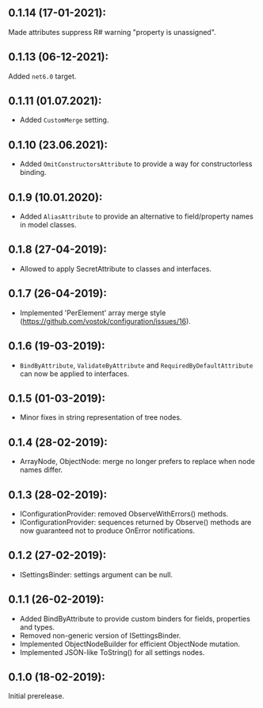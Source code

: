 ## 0.1.14 (17-01-2021):

Made attributes suppress R# warning "property is unassigned".


## 0.1.13 (06-12-2021):

Added `net6.0` target.

## 0.1.11 (01.07.2021):

* Added `CustomMerge` setting.



## 0.1.10 (23.06.2021):

* Added `OmitConstructorsAttribute` to provide a way for constructorless binding.

## 0.1.9 (10.01.2020):

* Added `AliasAttribute` to provide an alternative to field/property names in model classes.

## 0.1.8 (27-04-2019): 

* Allowed to apply SecretAttribute to classes and interfaces.

## 0.1.7 (26-04-2019): 

* Implemented 'PerElement' array merge style (https://github.com/vostok/configuration/issues/16).

## 0.1.6 (19-03-2019): 

* `BindByAttribute`, `ValidateByAttribute` and `RequiredByDefaultAttribute` can now be applied to interfaces.

## 0.1.5 (01-03-2019): 

* Minor fixes in string representation of tree nodes.

## 0.1.4 (28-02-2019): 

* ArrayNode, ObjectNode: merge no longer prefers to replace when node names differ.

## 0.1.3 (28-02-2019): 

* IConfigurationProvider: removed ObserveWithErrors() methods.
* IConfigurationProvider: sequences returned by Observe() methods are now guaranteed not to produce OnError notifications.

## 0.1.2 (27-02-2019): 

* ISettingsBinder: settings argument can be null.

## 0.1.1 (26-02-2019): 

* Added BindByAttribute to provide custom binders for fields, properties and types.
* Removed non-generic version of ISettingsBinder.
* Implemented ObjectNodeBuilder for efficient ObjectNode mutation.
* Implemented JSON-like ToString() for all settings nodes.

## 0.1.0 (18-02-2019): 

Initial prerelease.